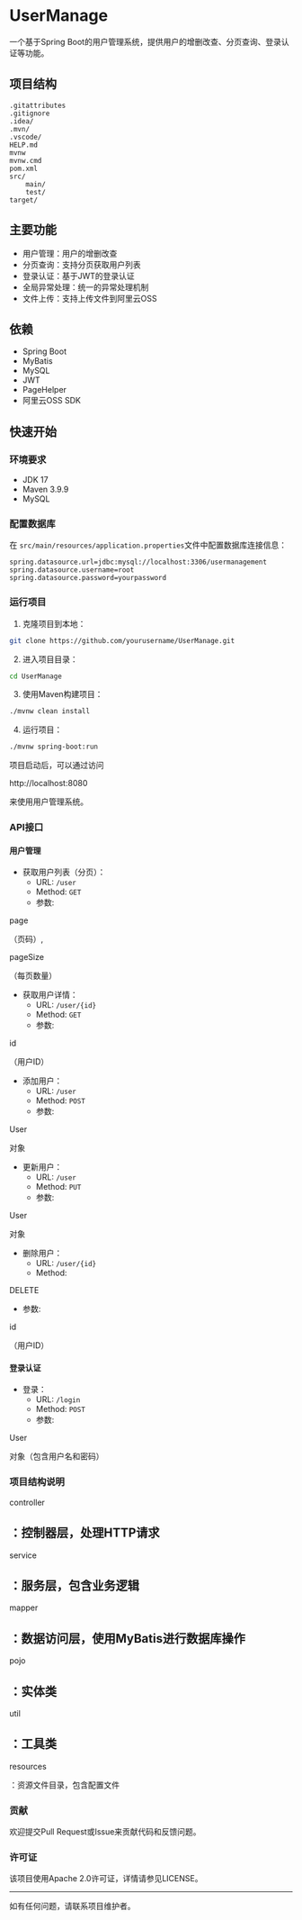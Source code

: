 # UserManage

一个基于Spring Boot的用户管理系统，提供用户的增删改查、分页查询、登录认证等功能。

## 项目结构

```
.gitattributes
.gitignore
.idea/
.mvn/
.vscode/
HELP.md
mvnw
mvnw.cmd
pom.xml
src/
    main/
    test/
target/
```

## 主要功能

- 用户管理：用户的增删改查
- 分页查询：支持分页获取用户列表
- 登录认证：基于JWT的登录认证
- 全局异常处理：统一的异常处理机制
- 文件上传：支持上传文件到阿里云OSS

## 依赖

- Spring Boot
- MyBatis
- MySQL
- JWT
- PageHelper
- 阿里云OSS SDK

## 快速开始

### 环境要求

- JDK 17
- Maven 3.9.9
- MySQL

### 配置数据库

在 `src/main/resources/application.properties`文件中配置数据库连接信息：

```properties
spring.datasource.url=jdbc:mysql://localhost:3306/usermanagement
spring.datasource.username=root
spring.datasource.password=yourpassword
```

### 运行项目

1. 克隆项目到本地：

```sh
git clone https://github.com/yourusername/UserManage.git
```

2. 进入项目目录：

```sh
cd UserManage
```

3. 使用Maven构建项目：

```sh
./mvnw clean install
```

4. 运行项目：

```sh
./mvnw spring-boot:run
```

项目启动后，可以通过访问

http://localhost:8080

来使用用户管理系统。

### API接口

#### 用户管理

- 获取用户列表（分页）：
  - URL: `/user`
  - Method: `GET`
  - 参数:

page

（页码）,

pageSize

（每页数量）

- 获取用户详情：
  - URL: `/user/{id}`
  - Method: `GET`
  - 参数:

id

（用户ID）

- 添加用户：
  - URL: `/user`
  - Method: `POST`
  - 参数:

User

对象

- 更新用户：
  - URL: `/user`
  - Method: `PUT`
  - 参数:

User

对象

- 删除用户：
  - URL: `/user/{id}`
  - Method:

DELETE

- 参数:

id

（用户ID）

#### 登录认证

- 登录：
  - URL: `/login`
  - Method: `POST`
  - 参数:

User

对象（包含用户名和密码）

### 项目结构说明

controller

：控制器层，处理HTTP请求
------------------------

service

：服务层，包含业务逻辑
----------------------

mapper

：数据访问层，使用MyBatis进行数据库操作
---------------------------------------

pojo

：实体类
--------

util

：工具类
--------

resources

：资源文件目录，包含配置文件

### 贡献

欢迎提交Pull Request或Issue来贡献代码和反馈问题。

### 许可证

该项目使用Apache 2.0许可证，详情请参见LICENSE。

---

如有任何问题，请联系项目维护者。
